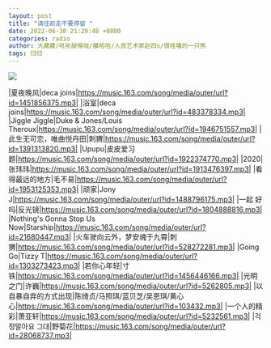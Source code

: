 ```yaml
---
layout: post
title: "请往前走不要停留 "
date: 2022-06-30 21:29:48 +0800
categories: radio
author: 大藏藏/吼吼破喉咙/雒哈哈/人民艺术家赵四s/很哇噻的一只熊
tags: 归归
---
```

![]({{site.baseurl}}/images/cover_20220630.jpg)

|夏夜晚风|deca joins|https://music.163.com/song/media/outer/url?id=1451856375.mp3|
|浴室|deca joins|https://music.163.com/song/media/outer/url?id=483378334.mp3|
|Jiggle Jiggle|Duke & Jones/Louis Theroux|https://music.163.com/song/media/outer/url?id=1946751557.mp3|
|此生无可恋，唯曲悦丹田|刺猬|https://music.163.com/song/media/outer/url?id=1391313820.mp3|
|Upupu|皮皮爱习题|https://music.163.com/song/media/outer/url?id=1922374770.mp3|
|2020|张玮玮|https://music.163.com/song/media/outer/url?id=1913476397.mp3|
|看得最远的地方|毛不易|https://music.163.com/song/media/outer/url?id=1953125353.mp3|
|顽家|Jony J|https://music.163.com/song/media/outer/url?id=1488796175.mp3|
|一起 好吗|反光镜|https://music.163.com/song/media/outer/url?id=1804888816.mp3|
|Nothing's Gonna Stop Us Now|Starship|https://music.163.com/song/media/outer/url?id=21680447.mp3|
|火车驶向云外，梦安魂于九霄|刺猬|https://music.163.com/song/media/outer/url?id=528272281.mp3|
|Going Go|Tizzy T|https://music.163.com/song/media/outer/url?id=1303273423.mp3|
|若你心年轻|寸铁|https://music.163.com/song/media/outer/url?id=1456446166.mp3|
|光明之门|许巍|https://music.163.com/song/media/outer/url?id=5262805.mp3|
|以自暴自弃的方式出现|陈绮贞/马照琪/蓝贝芝/吴恩琪/黄心心|https://music.163.com/song/media/outer/url?id=103432.mp3|
|一个人的精彩|萧亚轩|https://music.163.com/song/media/outer/url?id=5232561.mp3|
|걱정말아요 그대|野菊花|https://music.163.com/song/media/outer/url?id=28068737.mp3|

